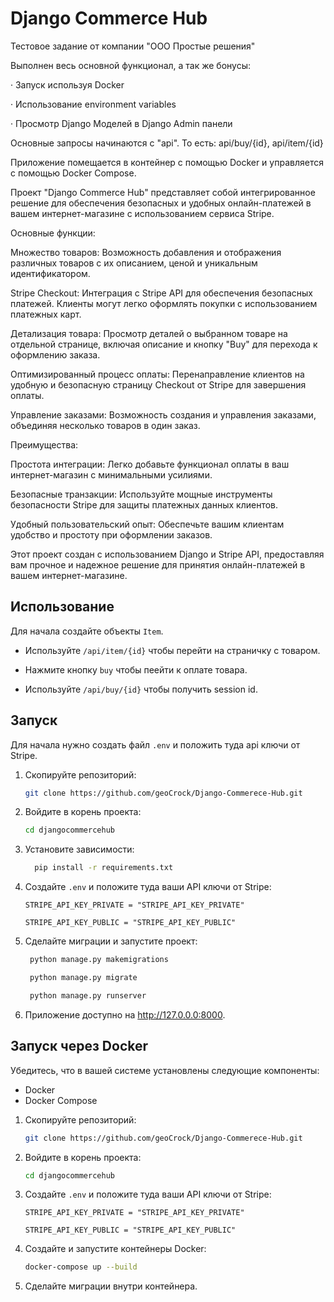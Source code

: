 # Django Commerce Hub
Тестовое задание от компании "ООО Простые решения"

Выполнен весь основной функционал, а так же бонусы:

· 	Запуск используя Docker 

· 	Использование environment variables 

· 	Просмотр Django Моделей в Django Admin панели 

Основные запросы начинаются c "api". То есть: api/buy/{id}, api/item/{id}

Приложение помещается в контейнер с помощью Docker и управляется с помощью Docker Compose.



Проект "Django Commerce Hub" представляет собой интегрированное решение для обеспечения безопасных и удобных онлайн-платежей в вашем интернет-магазине с использованием сервиса Stripe.

Основные функции:

Множество товаров: Возможность добавления и отображения различных товаров с их описанием, ценой и уникальным идентификатором.

Stripe Checkout: Интеграция с Stripe API для обеспечения безопасных платежей. Клиенты могут легко оформлять покупки с использованием платежных карт.

Детализация товара: Просмотр деталей о выбранном товаре на отдельной странице, включая описание и кнопку "Buy" для перехода к оформлению заказа.

Оптимизированный процесс оплаты: Перенаправление клиентов на удобную и безопасную страницу Checkout от Stripe для завершения оплаты.

Управление заказами: Возможность создания и управления заказами, объединяя несколько товаров в один заказ.

Преимущества:

Простота интеграции: Легко добавьте функционал оплаты в ваш интернет-магазин с минимальными усилиями.

Безопасные транзакции: Используйте мощные инструменты безопасности Stripe для защиты платежных данных клиентов.

Удобный пользовательский опыт: Обеспечьте вашим клиентам удобство и простоту при оформлении заказов.

Этот проект создан с использованием Django и Stripe API, предоставляя вам прочное и надежное решение для принятия онлайн-платежей в вашем интернет-магазине.

## Использование

Для начала создайте объекты `Item`.

- Используйте `/api/item/{id}` чтобы перейти на страничку с товаром.
- Нажмите кнопку `buy` чтобы пеейти к оплате товара.

- Используйте `/api/buy/{id}` чтобы получить session id.

## Запуск

Для начала нужно создать файл `.env` и положить туда api ключи от Stripe.


1. Скопируйте репозиторий:

     ```bash
     git clone https://github.com/geoCrock/Django-Commerece-Hub.git
     ```

2. Войдите в корень проекта:

     ```bash
     cd djangocommercehub
     ```

3. Установите зависимости:

     ```bash
       pip install -r requirements.txt
     ```

4. Создайте `.env` и положите туда ваши API ключи от Stripe:

     ```env
     STRIPE_API_KEY_PRIVATE = "STRIPE_API_KEY_PRIVATE"
    
     STRIPE_API_KEY_PUBLIC = "STRIPE_API_KEY_PUBLIC"
     ```


5. Сделайте миграции и запустите проект:
   
    ```bash
     python manage.py makemigrations
     ```

    ```bash
     python manage.py migrate
     ```

    ```bash
     python manage.py runserver
     ```
   
7. Приложение доступно на http://127.0.0.0:8000.



##  Запуск через Docker

Убедитесь, что в вашей системе установлены следующие компоненты:

- Docker
- Docker Compose


1. Скопируйте репозиторий:

     ```bash
     git clone https://github.com/geoCrock/Django-Commerece-Hub.git
     ```

2. Войдите в корень проекта:

     ```bash
     cd djangocommercehub
     ```

3. Создайте `.env` и положите туда ваши API ключи от Stripe:

     ```env
     STRIPE_API_KEY_PRIVATE = "STRIPE_API_KEY_PRIVATE"
    
     STRIPE_API_KEY_PUBLIC = "STRIPE_API_KEY_PUBLIC"
     ```
  
4. Создайте и запустите контейнеры Docker:

     ```bash
     docker-compose up --build
     ```
5. Сделайте миграции внутри контейнера.

